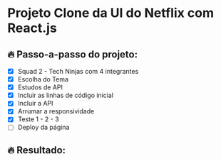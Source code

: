 # Projeto Clone da UI do Netflix com React.js

## 🔥 Passo-a-passo do projeto:
- [x] Squad 2 - Tech Ninjas com 4 integrantes
- [x] Escolha do Tema
- [x] Estudos de API
- [x] Incluir as linhas de código inicial 
- [x] Incluir a API
- [x] Arrumar a responsividade 
- [x] Teste 1 - 2 - 3 
- [ ] Deploy da página

## 🔥 Resultado: 
